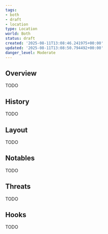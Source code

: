 ```yaml
---
tags:
- both
- draft
- location
type: Location
world: Both
status: draft
created: '2025-08-11T13:08:46.241975+00:00'
updated: '2025-08-11T13:08:50.794492+00:00'
danger_level: Moderate
---
```



## Overview

TODO
## History

TODO
## Layout

TODO
## Notables

TODO
## Threats

TODO
## Hooks

TODO
